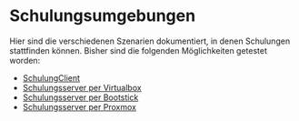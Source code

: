 # Schulungsumgebungen

Hier sind die verschiedenen Szenarien dokumentiert, in denen Schulungen stattfinden können. 
Bisher sind die folgenden Möglichkeiten getestet worden: 

+ [SchulungClient](SchulungsClient/index.md)
+ [Schulungsserver per Virtualbox](Virtualbox_Schulungsserver/index.md)
+ [Schulungsserver per Bootstick](Bootstick_Schulungsserver/index.md)
+ [Schulungsserver per Proxmox](Proxmox_Schulungsserver/index.md)
